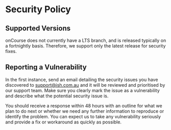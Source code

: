 # Security Policy

## Supported Versions

onCourse does not currently have a LTS branch, and is released typically on a fortnightly basis. Therefore, we support only the latest release for security fixes.


## Reporting a Vulnerability

In the first instance, send an email detailing the security issues you have discovered to support@ish.com.au and it will be reviewed and prioritised by our support team. Make sure you clearly mark the issue as a vulnerability and describe what the potential security issue is.

You should receive a response within 48 hours with an outline for what we plan to do next or whether we need any further information to reproduce or identify the problem. You can expect us to take any vulnerability seriously and provide a fix or workaround as quickly as possible.
